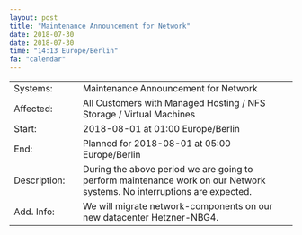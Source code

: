 ```yaml
---
layout: post
title: "Maintenance Announcement for Network"
date: 2018-07-30
date: 2018-07-30
time: "14:13 Europe/Berlin"
fa: "calendar"
---
```


|                   |   |                                                                      |
|-------------------|---|----------------------------------------------------------------------|
| Systems:          |   | Maintenance Announcement for Network|
| Affected:         |   | All Customers with Managed Hosting / NFS Storage / Virtual Machines |
| Start:            |   | 2018-08-01 at 01:00 Europe/Berlin |
| End:              |   | Planned for 2018-08-01 at 05:00  Europe/Berlin |
| Description:      |   | During the above period we are going to perform maintenance work on our Network systems. No interruptions are expected. |
| Add. Info:        |   | We will migrate network-components on our new datacenter Hetzner-NBG4. |